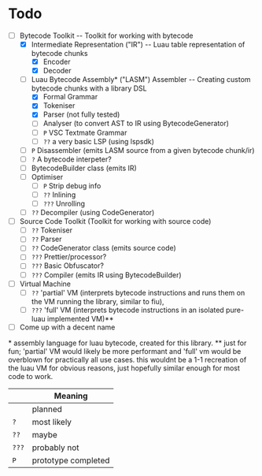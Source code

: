 # Todo

- [ ] Bytecode Toolkit -- Toolkit for working with bytecode
    - [X] Intermediate Representation ("IR") -- Luau table representation of bytecode chunks
        - [X] Encoder
        - [X] Decoder
    - [ ] Luau Bytecode Assembly\* ("LASM") Assembler -- Creating custom bytecode chunks with a library DSL
        - [X] Formal Grammar
        - [X] Tokeniser
        - [X] Parser (not fully tested)
        - [ ] Analyser (to convert AST to IR using BytecodeGenerator)
        - [ ] `P` VSC Textmate Grammar
        - [ ] `??` a very basic LSP (using lspsdk)
    - [ ] `P` Disassembler (emits LASM source from a given bytecode chunk/ir)
    - [ ] `?` A bytecode interpeter?
    - [ ] BytecodeBuilder class (emits IR)
    - [ ] Optimiser
        - [ ] `P` Strip debug info
        - [ ] `??` Inlining
        - [ ] `???` Unrolling
    - [ ] `??` Decompiler (using CodeGenerator)
- [ ] Source Code Toolkit (Toolkit for working with source code)
    - [ ] `??` Tokeniser
    - [ ] `??` Parser
    - [ ] `??` CodeGenerator class (emits source code)
    - [ ] `???` Prettier/processor?
    - [ ] `???` Basic Obfuscator?
    - [ ] `???` Compiler (emits IR using BytecodeBuilder)
- [ ] Virtual Machine
    - [ ] `??` 'partial' VM (interprets bytecode instructions and runs them on the VM running the library, similar to fiu),
    - [ ] `???` 'full' VM (interprets bytecode instructions in an isolated pure-luau implemented VM)\*\*
- [ ] Come up with a decent name

\* assembly language for luau bytecode, created for this library.
\*\* just for fun; 'partial' VM would likely be more performant and 'full' vm would be overblown for practically all use cases. this wouldnt be a 1-1 recreation of the luau VM for obvious reasons, just hopefully similar enough for most code to work.

||Meaning|
|-|-|
||planned|
|`?`|most likely|
|`??`|maybe|
|`???`|probably not|
|`P`|prototype completed|
